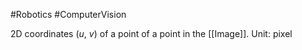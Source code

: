#Robotics #ComputerVision 

2D coordinates ($u$, $v$) of a point of a point in the [[Image]]. Unit: pixel